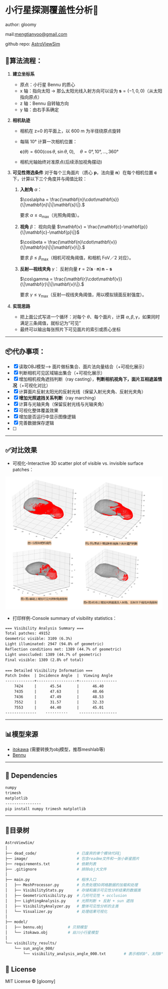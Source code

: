 # 小行星探测覆盖性分析🔭

author: gloomy

mail:mengtianyoo@gmail.com

github repo: [AstroViewSim](https://github.com/mengtianyoo/AstroViewSim)

## 🧠算法流程：

1. **建立坐标系**

   - 原点：小行星 Bennu 的质心
   - x 轴：指向太阳 → 那么太阳光线入射方向可以设为 $\mathbf{s} = (-1, 0, 0)$（从太阳指向原点）
   - z 轴：Bennu 自转轴方向
   - y 轴：由右手系确定
2. **相机轨迹**

   - 相机在 z=0 的平面上，以 600 m 为半径绕原点旋转
   - 每隔 10° 计算一次相机位置：

     $\mathbf{c}(\theta) = 600 \bigl(\cos\theta,\;\sin\theta,\;0\bigr),\quad \theta=0°,10°,\dots,360°$
   - 相机光轴始终对准原点(后续添加视角摆动)
3. **可见性筛选条件**
   对于每个三角面片（质心 $\mathbf{p}$，法向量 $\mathbf{n}$）在每个相机位置 $\mathbf{c}$ 下，计算以下三个角度并与阈值比较：

   1. **入射角** $\alpha$：

      $\cos\alpha = \frac{\mathbf{n}\cdot\mathbf{s}}{\|\mathbf{n}\|\|\mathbf{s}\|}.$

      要求 $⁡\alpha \le \alpha_{\max}$（光照角阈值）。
   2. **视角** $\beta$：
      视向向量 $\mathbf{v} = \frac{\mathbf{c}-\mathbf{p}}{\|\mathbf{c}-\mathbf{p}\|}$

      $\cos\beta = \frac{\mathbf{n}\cdot\mathbf{v}}{\|\mathbf{n}\|\|\mathbf{v}\|}.$

      要求 $\beta \le \beta_{\max}$（相机可视角阈值，和相机 FoV／2 对应）。
   3. **反射—视线夹角** $\gamma$：
      反射向量 $\mathbf{r} = 2(\mathbf{s}\cdot\mathbf{n})\,\mathbf{n} - \mathbf{s}$

      $\cos\gamma = \frac{\mathbf{r}\cdot\mathbf{v}}{\|\mathbf{r}\|\|\mathbf{v}\|}.$

      要求 $⁡\gamma \le \gamma_{\max}$（反射—视线夹角阈值，用以模拟镜面反射强度）。
4. **实现思路**

   - 把上面公式写进一个循环：对每个 $\theta$、每个面片，计算 $\alpha,\beta,\gamma$，如果同时满足三条阈值，就标记为“可见”
   - 最终可以输出每张照片下可见面片的索引或质心坐标

---

## 📦代办事项：

- [X] 读取OBJ模型--> 面片做标集合、面片法向量结合（+可视化展示）
- [X] 判断相机可见区域输出集合（+可视化展示）
- [X] 增加相机视角遮挡判断（ray casting），**判断相机视角下，面片互相遮盖情况**（+可视化对比）
- [X] 计算面片反射太阳光的反射光线（保留入射光夹角、反射光夹角）
- [X] **增加光照遮挡关系判断**（ray marching）
- [X] 计算与光轴夹角（保留反射光线与光轴夹角）
- [X] 可视化整体覆盖效果
- [X] 增加是否运行中显示图像逻辑
- [X] 完善数据保存逻辑
- [ ] 

---

## ✅对比效果

- 可视化-Interactive 3D scatter plot of visible vs. invisible surface patches：

![1747984987316](image/README/1747984987316.png)

- 打印样例-Console summary of visibility statistics：

```txt
=== Visibility Analysis Summary ===
Total patches: 49152
Geometric visible: 3109 (6.3%)
Light illuminated: 2947 (94.8% of geometric)
Reflection conditions met: 1389 (44.7% of geometric)
Light unoccluded: 1389 (44.7% of geometric)
Final visible: 1389 (2.8% of total)

=== Detailed Visibility Information ===
Patch Index  | Incidence Angle  |  Viewing Angle  
-------------+------------------+-----------------
    7424     |      45.54       |      46.40  
    7435     |      47.63       |      48.66  
    7436     |      47.49       |      48.53  
    7552     |      31.57       |      32.33  
    7553     |      44.40       |      45.01   
--------------    ··········     -----------------
```

---

## 📊模型来源

- [itokawa](https://data.darts.isas.jaxa.jp/pub/hayabusa/shape/gaskell/) (需要转换为obj模型，推荐meshlab等)
- [Bennu](https://svs.gsfc.nasa.gov/vis/a000000/a005000/a005069/bennu_OLA_v21_PTM_very-high.obj)

---

## 📁 Dependencies

```bash
numpy
trimesh
matplotlib
----------------
pip install numpy trimesh matplotlib
```

---

## 🎄目录树

```bash
AstroViewSim/
│
├── dead_code/                  # 已废弃的单个模块代码💩
├── image/                      # 包含readme文件和一张小新星图片
├── requirements.txt            # 依赖列表
├── .gitignore                  # 排除obj大文件
│
├── main.py                     # 程序入口
│   ├── MeshProcessor.py        # 负责处理3D网格数据的加载和处理
│   ├── VisibilityStats.py      # 存储和展示可见性分析结果的数据类
│   ├── GeometricVisibility.py  # 几何可见性 + occlusion
│   ├── LightingAnalysis.py     # 光照判断 + 反射 + sun 遮挡
│   ├── VisibilityAnalyzer.py   # 整体可见性分析的主类
│   └── Visualizer.py           # 处理结果可视化
│
├── model/
│   ├── bennu.obj           # 贝努模型
│   └── itokawa.obj         # 丝川小行星模型
│
└── visibility_results/
    └── sun_angle_000/
        └── visibility_analysis_angle_000.txt        # 表示相机0°、太阳0°情况下的可见数据

```

## 📄 License

MIT License © [gloomy]
